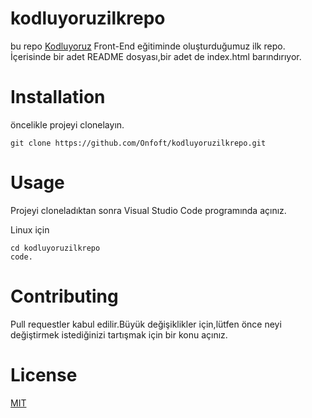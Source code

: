 # kodluyoruzilkrepo
bu repo [Kodluyoruz](https://www.kodluyoruz.org/) Front-End eğitiminde oluşturduğumuz ilk repo. İçerisinde bir adet README dosyası,bir adet de index.html barındırıyor.

# Installation
öncelikle projeyi clonelayın.
```
git clone https://github.com/Onfoft/kodluyoruzilkrepo.git
```

# Usage
Projeyi cloneladıktan sonra Visual Studio Code programında açınız.

Linux için
```
cd kodluyoruzilkrepo
code.
```

# Contributing
Pull requestler kabul edilir.Büyük değişiklikler için,lütfen önce neyi değiştirmek istediğinizi tartışmak için bir konu açınız.

# License
[MIT](https://choosealicense.com/licenses/mit/)